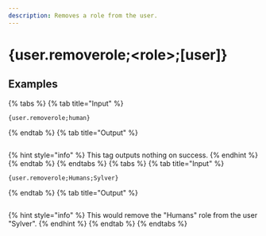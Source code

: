 ```yaml
---
description: Removes a role from the user.
---
```

# {user.removerole;&lt;role>;[user]}
## Examples
{% tabs %}
{% tab title="Input" %}
```text
{user.removerole;human}
```
{% endtab %}
{% tab title="Output" %}
```text

```
{% hint style="info" %}
This tag outputs nothing on success.
{% endhint %}
{% endtab %}
{% endtabs %}
{% tabs %}
{% tab title="Input" %}
```text
{user.removerole;Humans;Sylver}
```
{% endtab %}
{% tab title="Output" %}
```text

```
{% hint style="info" %}
This would remove the "Humans" role from the user "Sylver".
{% endhint %}
{% endtab %}
{% endtabs %}